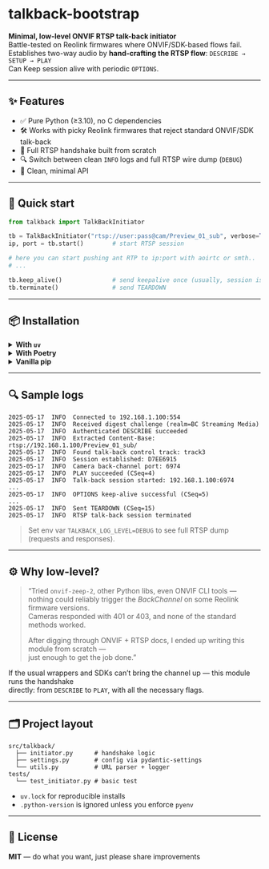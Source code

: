 # talkback-bootstrap

**Minimal, low-level ONVIF RTSP talk-back initiator**  
Battle-tested on Reolink firmwares where ONVIF/SDK-based flows fail.  
Establishes two-way audio by **hand-crafting the RTSP flow**: `DESCRIBE → SETUP → PLAY`  
Can Keep session alive with periodic `OPTIONS`.  

---

## ✨ Features

- ✅ Pure Python (≥3.10), no C dependencies
- 🛠️ Works with picky Reolink firmwares that reject standard ONVIF/SDK talk-back
- 📡 Full RTSP handshake built from scratch
- 🔍 Switch between clean `INFO` logs and full RTSP wire dump (`DEBUG`)
- 🧼 Clean, minimal API

---
## 🚀 Quick start

```python
from talkback import TalkBackInitiator

tb = TalkBackInitiator("rtsp://user:pass@cam/Preview_01_sub", verbose=True)
ip, port = tb.start()        # start RTSP session

# here you can start pushing ant RTP to ip:port with aoirtc or smth..
# ...

tb.keep_alive()              # send keepalive once (usually, session is alive for 60 secs)
tb.terminate()               # send TEARDOWN
```

---

## 📦 Installation

<details>
<summary><strong>With <code>uv</code></strong></summary>

```bash
uv venv
source .venv/bin/activate
uv pip install -e .

# (optional) run tests
uv run tests/test_initiator.py
```
</details>

<details>
<summary><strong>With Poetry</strong></summary>

```bash
poetry install
poetry run pytest -q

# (optional) run tests
poetry run python tests/test_initiator.py
```
</details>

<details>
<summary><strong>Vanilla pip</strong></summary>

```bash
python3 -m venv venv
source venv/bin/activate
pip install --upgrade pip
pip install -e .

# (optional) run tests
python tests/test_initiator.py
```
</details>

---

## 🔍 Sample logs

```
2025-05-17  INFO  Connected to 192.168.1.100:554
2025-05-17  INFO  Received digest challenge (realm=BC Streaming Media)
2025-05-17  INFO  Authenticated DESCRIBE succeeded
2025-05-17  INFO  Extracted Content-Base: rtsp://192.168.1.100/Preview_01_sub/
2025-05-17  INFO  Found talk-back control track: track3
2025-05-17  INFO  Session established: D7EE6915
2025-05-17  INFO  Camera back-channel port: 6974
2025-05-17  INFO  PLAY succeeded (CSeq=4)
2025-05-17  INFO  Talk-back session started: 192.168.1.100:6974
...
2025-05-17  INFO  OPTIONS keep-alive successful (CSeq=5)
...
2025-05-17  INFO  Sent TEARDOWN (CSeq=15)
2025-05-17  INFO  RTSP talk-back session terminated
```

> Set env var `TALKBACK_LOG_LEVEL=DEBUG` to see full RTSP dump (requests and responses).

---

## ⚙️ Why low-level?


> “Tried `onvif-zeep-2`, other Python libs, even ONVIF CLI tools —  
> nothing could reliably trigger the *BackChannel* on some Reolink firmware versions.  
> Cameras responded with 401 or 403, and none of the standard methods worked.  
>  
> After digging through ONVIF + RTSP docs, I ended up writing this module from scratch —  
> just enough to get the job done.”  

If the usual wrappers and SDKs can’t bring the channel up — this module runs the handshake  
directly: from `DESCRIBE` to `PLAY`, with all the necessary flags.


---

## 🗂 Project layout

```
src/talkback/
  ├── initiator.py      # handshake logic
  ├── settings.py       # config via pydantic-settings
  └── utils.py          # URL parser + logger
tests/
  └── test_initiator.py # basic test
```

- `uv.lock` for reproducible installs
- `.python-version` is ignored unless you enforce `pyenv`

---

## 📝 License

**MIT** — do what you want, just please share improvements 
